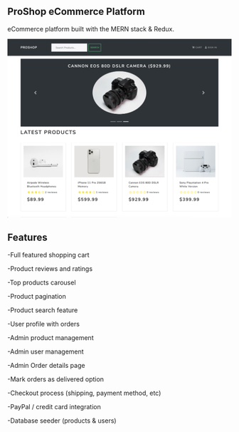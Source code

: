 ## ProShop eCommerce Platform

eCommerce platform built with the MERN stack & Redux.

![](Upload/screen.png)


## Features
-Full featured shopping cart

-Product reviews and ratings

-Top products carousel

-Product pagination

-Product search feature

-User profile with orders

-Admin product management

-Admin user management

-Admin Order details page

-Mark orders as delivered option

-Checkout process (shipping, payment method, etc)

-PayPal / credit card integration

-Database seeder (products & users)
